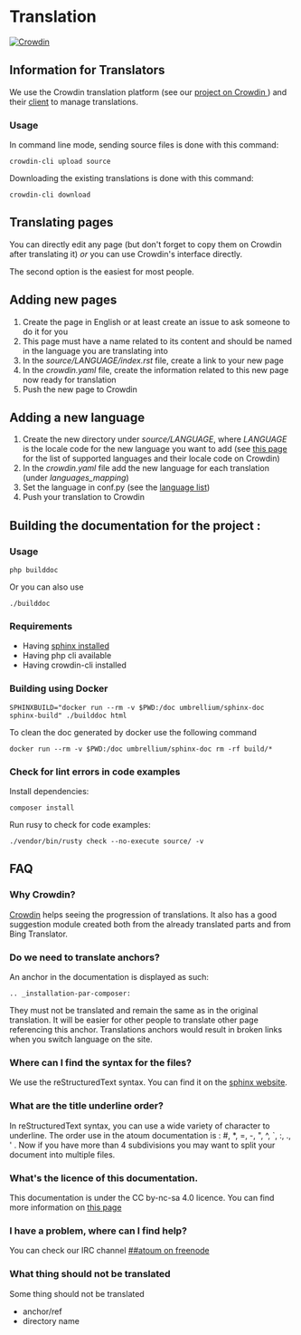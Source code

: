 # Translation
[![Crowdin](https://d322cqt584bo4o.cloudfront.net/atoum/localized.svg)](https://crowdin.com/project/atoum)

## Information for Translators

We use the Crowdin translation platform (see our [project on Crowdin ](https://crowdin.com/project/atoum)) and their [client](https://crowdin.com/page/cli-tool) to manage translations.

### Usage
In command line mode, sending source files is done with this command:

	crowdin-cli upload source

Downloading the existing translations is done with this command:

	crowdin-cli download

## Translating pages
You can directly edit any page (but don't forget to copy them on Crowdin after translating it) *or* you can use Crowdin's interface directly.

The second option is the easiest for most people.

## Adding new pages

1. Create the page in English or at least create an issue to ask someone to do it for you
1. This page must have a name related to its content and should be named in the language you are translating into
1. In the *source/LANGUAGE/index.rst* file, create a link to your new page
1. In the *crowdin.yaml* file, create the information related to this new page now ready for translation
1. Push the new page to Crowdin

## Adding a new language

1. Create the new directory under *source/LANGUAGE*, where *LANGUAGE* is the locale code for the new language you want to add (see [this page](https://crowdin.com/page/api/language-codes) for the list of supported languages and their locale code on Crowdin)
1. In the *crowdin.yaml* file add the new language for each translation (under *languages_mapping*)
1. Set the language in conf.py (see the [language list](http://www.sphinx-doc.org/en/stable/config.html#confval-language))
1. Push your translation to Crowdin

## Building the documentation for the project :

### Usage

	php builddoc

Or you can also use

	./builddoc

### Requirements

* Having [sphinx installed](http://sphinx-doc.org/install.html)
* Having php cli available
* Having crowdin-cli installed

### Building using Docker

	SPHINXBUILD="docker run --rm -v $PWD:/doc umbrellium/sphinx-doc sphinx-build" ./builddoc html

To clean the doc generated by docker use the following command

	docker run --rm -v $PWD:/doc umbrellium/sphinx-doc rm -rf build/*

### Check for lint errors in code examples

Install dependencies:

	composer install

Run rusy to check for code examples:

	./vendor/bin/rusty check --no-execute source/ -v

## FAQ

### Why Crowdin?
[Crowdin](https://crowdin.com/project/atoum) helps seeing the progression of translations. It also has a good suggestion module created both from the already translated parts and from Bing Translator.

### Do we need to translate anchors?
An anchor in the documentation is displayed as such:

	.. _installation-par-composer:

They must not be translated and remain the same as in the original translation. It will be easier for other people to translate other page referencing this anchor. Translations anchors would result in broken links when you switch language on the site.

### Where can I find the syntax for the files?
We use the reStructuredText syntax. You can find it on the [sphinx website](http://sphinx-doc.org/rest.html).

### What are the title underline order?
In reStructuredText syntax, you can use a wide variety of character to underline. The order use in the atoum documentation is : #, *, =, -, ", ^, `, :, ., ' . Now if you have more than 4 subdivisions you may want to split your document into multiple files.

### What's the licence of this documentation.
This documentation is under the CC by-nc-sa 4.0 licence. You can find more information on [this page](LICENCE.md)

### I have a problem, where can I find help?
You can check our IRC channel [##atoum on freenode](https://webchat.freenode.net/?channels=##atoum)

### What thing should not be translated
Some thing should not be translated
* anchor/ref
* directory name
